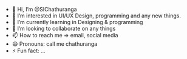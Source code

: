 - 👋 Hi, I’m @SIChathuranga
- 👀 I’m interested in UI/UX Design, programming and any new things.
- 🌱 I’m currently learning in Designing & programming
- 💞️ I’m looking to collaborate on any things
- 📫 How to reach me => email, social media
- 😄 Pronouns: call me chathuranga
- ⚡ Fun fact: ...

<!---
SIChathuranga/SIChathuranga is a ✨ special ✨ repository because its `README.md` (this file) appears on your GitHub profile.
You can click the Preview link to take a look at your changes.
--->
